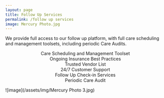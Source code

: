 ```yaml
---
layout: page
title: Follow Up Services
permalink: /follow up services
image: Mercury Photo.jpg
---
```

We provide full access to our follow up platform, with full care scheduling and management toolsets, including periodic Care Audits. 

<center>Care Scheduling and Management Toolset</center>
<center>Ongoing Insurance Best Practices</center>
<center>Trusted Vendor List</center>
<center>24/7 Customer Support</center>
<center>Follow Up Check-in Services</center>
<center>Periodic Care Audit</center>

![image](/assets/img/Mercury Photo 3.jpg)



